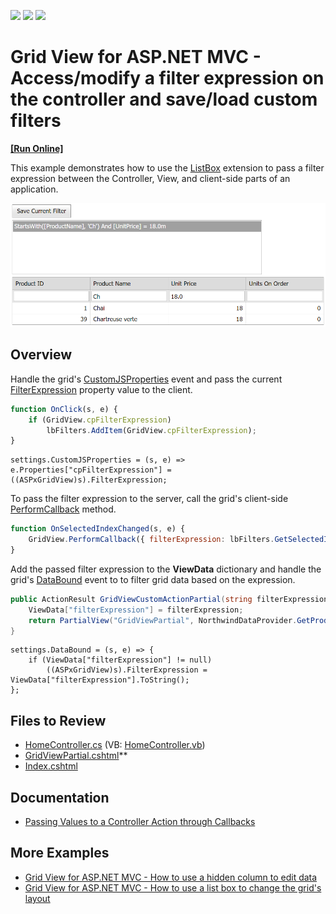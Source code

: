 <!-- default badges list -->
![](https://img.shields.io/endpoint?url=https://codecentral.devexpress.com/api/v1/VersionRange/128549482/15.2.7%2B)
[![](https://img.shields.io/badge/Open_in_DevExpress_Support_Center-FF7200?style=flat-square&logo=DevExpress&logoColor=white)](https://supportcenter.devexpress.com/ticket/details/T361413)
[![](https://img.shields.io/badge/📖_How_to_use_DevExpress_Examples-e9f6fc?style=flat-square)](https://docs.devexpress.com/GeneralInformation/403183)
<!-- default badges end -->
# Grid View for ASP.NET MVC - Access/modify a filter expression on the controller and save/load custom filters
<!-- run online -->
**[[Run Online]](https://codecentral.devexpress.com/t361413/)**
<!-- run online end -->

This example demonstrates how to use the [ListBox](https://docs.devexpress.com/AspNetMvc/DevExpress.Web.Mvc.ListBoxExtension) extension to pass a filter expression between the Controller, View, and client-side parts of an application.

![Pass filter expression within the grid](PassFilterExpression.png)

## Overview

Handle the grid's [CustomJSProperties](https://docs.devexpress.com/AspNetMvc/DevExpress.Web.Mvc.GridViewSettings.CustomJSProperties) event and pass the current [FilterExpression](https://docs.devexpress.com/AspNet/DevExpress.Web.ASPxGridBase.FilterExpression) property value to the client.

```js
function OnClick(s, e) {
    if (GridView.cpFilterExpression)
        lbFilters.AddItem(GridView.cpFilterExpression);
}
```

```cshtml
settings.CustomJSProperties = (s, e) => e.Properties["cpFilterExpression"] = ((ASPxGridView)s).FilterExpression;
```

To pass the filter expression to the server, call the grid's client-side [PerformCallback](https://docs.devexpress.com/AspNetMvc/js-MVCxClientGridView.PerformCallback(data)) method.

```js
function OnSelectedIndexChanged(s, e) {
    GridView.PerformCallback({ filterExpression: lbFilters.GetSelectedItem().text });
}
```

Add the passed filter expression to the **ViewData** dictionary and handle the grid's [DataBound](https://docs.devexpress.com/AspNetMvc/DevExpress.Web.Mvc.GridSettingsBase.DataBound) event to to filter grid data based on the expression.

```cs
public ActionResult GridViewCustomActionPartial(string filterExpression) {
    ViewData["filterExpression"] = filterExpression;
    return PartialView("GridViewPartial", NorthwindDataProvider.GetProducts());
}
```

```cshtml
settings.DataBound = (s, e) => {
    if (ViewData["filterExpression"] != null)
        ((ASPxGridView)s).FilterExpression = ViewData["filterExpression"].ToString();
};
```

## Files to Review

* [HomeController.cs](./CS/Controllers/HomeController.cs) (VB: [HomeController.vb](./VB/Controllers/HomeController.vb))
* [GridViewPartial.cshtml](./CS/Views/Home/GridViewPartial.cshtml)**
* [Index.cshtml](./CS/Views/Home/Index.cshtml)

## Documentation

* [Passing Values to a Controller Action through Callbacks](https://docs.devexpress.com/AspNetMvc/9941/common-features/callback-based-functionality/passing-values-to-a-controller-action-through-callbacks)

## More Examples

* [Grid View for ASP.NET MVC - How to use a hidden column to edit data](https://github.com/DevExpress-Examples/gridview-how-to-implement-data-editing-with-hidden-column-e5121)
* [Grid View for ASP.NET MVC - How to use a list box to change the grid's layout](https://github.com/DevExpress-Examples/gridview-how-to-track-clientlayout-with-a-separate-listbox-t146962)
